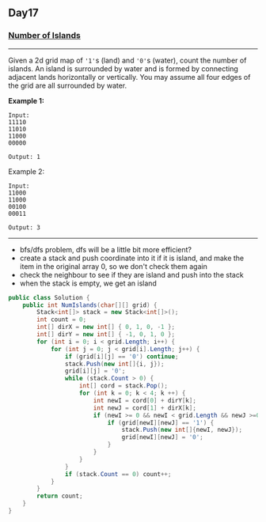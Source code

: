 ## Day17

### [Number of Islands](https://leetcode.com/explore/challenge/card/30-day-leetcoding-challenge/530/week-3/3302/)

---

Given a 2d grid map of `'1'`s (land) and `'0'`s (water), count the number of islands. An island is surrounded by water and is formed by connecting adjacent lands horizontally or vertically. You may assume all four edges of the grid are all surrounded by water.

**Example 1:**

```
Input:
11110
11010
11000
00000

Output: 1
```

Example 2:

```
Input:
11000
11000
00100
00011

Output: 3
```

---
- bfs/dfs problem, dfs will be a little bit more efficient?
- create a stack and push coordinate into it if it is island, and make the item in the original array 0, so we don't check them again
- check the neighbour to see if they are island and push into the stack
- when the stack is empty, we get an island

```cs
public class Solution {
    public int NumIslands(char[][] grid) {
        Stack<int[]> stack = new Stack<int[]>();
        int count = 0;
        int[] dirX = new int[] { 0, 1, 0, -1 };
        int[] dirY = new int[] { -1, 0, 1, 0 };
        for (int i = 0; i < grid.Length; i++) {
            for (int j = 0; j < grid[i].Length; j++) {    
                if (grid[i][j] == '0') continue;
                stack.Push(new int[]{i, j});
                grid[i][j] = '0';
                while (stack.Count > 0) {
                    int[] cord = stack.Pop();
                    for (int k = 0; k < 4; k ++) {
                        int newI = cord[0] + dirY[k];
                        int newJ = cord[1] + dirX[k];
                        if (newI >= 0 && newI < grid.Length && newJ >=0 && newJ < grid[0].Length) {
                            if (grid[newI][newJ] == '1') {
                                stack.Push(new int[]{newI, newJ});
                                grid[newI][newJ] = '0';
                            }
                        }
                    }  
                }
                if (stack.Count == 0) count++;
            }
        }
        return count;
    }
}
```